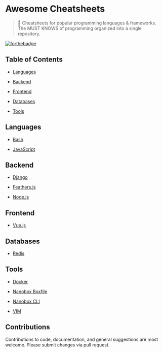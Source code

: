# Awesome Cheatsheets

> 🚀 Cheatsheets for popular programming languages & frameworks. The MUST KNOWS of programming organized into a single repository.

[![forthebadge](http://forthebadge.com/images/badges/as-seen-on-tv.svg)](http://forthebadge.com)


## Table of Contents

- [Languages](#languages)

- [Backend](#backend)

- [Frontend](#frontend)

- [Databases](#databases)

- [Tools](#tools)


## Languages

- [Bash](languages/bash.sh)

- [JavaScript](languages/javascript.js)


## Backend

- [Django](backend/django.py)

- [Feathers.js](backend/feathers.js)

- [Node.js](backend/node.js)


## Frontend

- [Vue.js](frontend/vue.js)


## Databases

- [Redis](databases/redis.sh)


## Tools

- [Docker](tools/docker.sh)

- [Nanobox Boxfile](tools/nanobox_boxfile.yml)

- [Nanobox CLI](tools/nanobox_cli.sh)

- [VIM](tools/vim.txt)


## Contributions

Contributions to code, documentation, and general suggestions are most welcome. Please submit changes via pull request.
